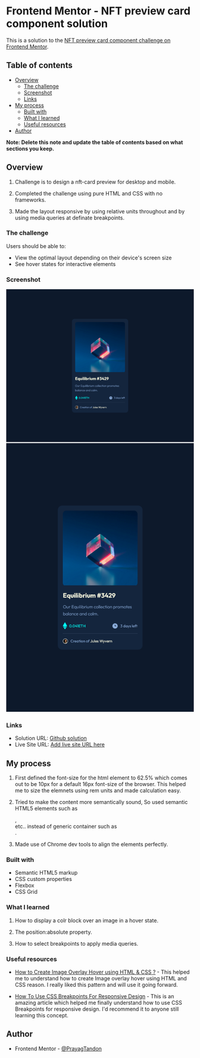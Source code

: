 # Frontend Mentor - NFT preview card component solution

This is a solution to the [NFT preview card component challenge on Frontend Mentor](https://www.frontendmentor.io/challenges/nft-preview-card-component-SbdUL_w0U).

## Table of contents

- [Overview](#overview)
  - [The challenge](#the-challenge)
  - [Screenshot](#screenshot)
  - [Links](#links)
- [My process](#my-process)
  - [Built with](#built-with)
  - [What I learned](#what-i-learned)
  - [Useful resources](#useful-resources)
- [Author](#author)

**Note: Delete this note and update the table of contents based on what sections you keep.**

## Overview

1. Challenge is to design a nft-card preview for desktop and mobile.

2. Completed the challenge using pure HTML and CSS with no frameworks.

3. Made the layout responsive by using relative units throughout and by using media queries at definate breakpoints.

### The challenge

Users should be able to:

- View the optimal layout depending on their device's screen size
- See hover states for interactive elements

### Screenshot

![Laptop screendhot](https://github.com/PrayagTandon/nft-card-prayag/blob/main/Img/Laptop-sceenshot.png)
![Mobile Screenshot](https://github.com/PrayagTandon/nft-card-prayag/blob/main/Img/Mobile-screenshot.png)

### Links

- Solution URL: [Github solution](https://github.com/PrayagTandon/nft-card-prayag)
- Live Site URL: [Add live site URL here](https://your-live-site-url.com)

## My process

1. First defined the font-size for the html element to 62.5% which comes out to be 10px for a default 16px font-size of the browser. This helped me to size the elemnets using rem units and made calculation easy.

2. Tried to make the content more semantically sound, So used semantic HTML5 elements such as <main> , <section> etc.. instead of generic container such as <div> .

3. Made use of Chrome dev tools to align the elements perfectly.

### Built with

- Semantic HTML5 markup
- CSS custom properties
- Flexbox
- CSS Grid

### What I learned

1. How to display a colr block over an image in a hover state.

2. The position:absolute property.

3. How to select breakpoints to apply media queries.

### Useful resources

- [How to Create Image Overlay Hover using HTML & CSS ?](https://www.geeksforgeeks.org/how-to-create-image-overlay-hover-using-html-css/) - This helped me to understand how to create Image overlay hover using HTML and CSS reason. I really liked this pattern and will use it going forward.

- [How To Use CSS Breakpoints For Responsive Design](https://www.lambdatest.com/blog/how-to-use-css-breakpoints-for-responsive-design/) - This is an amazing article which helped me finally understand how to use CSS Breakpoints for responsive design. I'd recommend it to anyone still learning this concept.

## Author

- Frontend Mentor - [@PrayagTandon](https://www.frontendmentor.io/profile/PrayagTandon)

